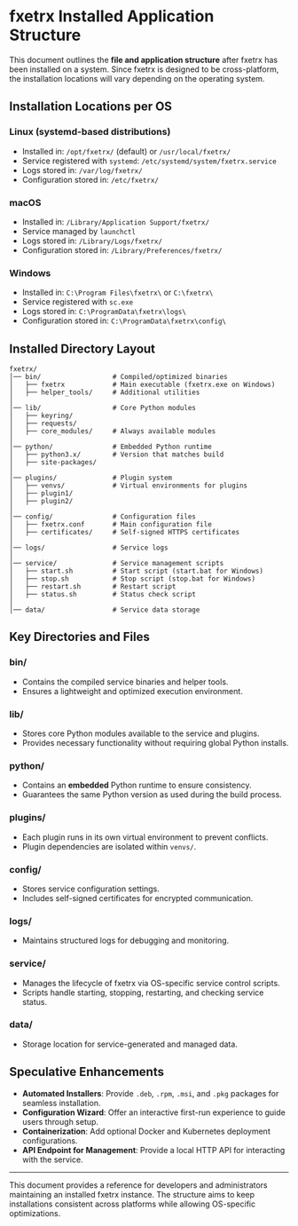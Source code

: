# fxetrx Installed Application Structure

This document outlines the **file and application structure** after fxetrx has been installed on a system. Since fxetrx is designed to be cross-platform, the installation locations will vary depending on the operating system.

## Installation Locations per OS
### **Linux (systemd-based distributions)**
- Installed in: `/opt/fxetrx/` (default) or `/usr/local/fxetrx/`
- Service registered with `systemd`: `/etc/systemd/system/fxetrx.service`
- Logs stored in: `/var/log/fxetrx/`
- Configuration stored in: `/etc/fxetrx/`

### **macOS**
- Installed in: `/Library/Application Support/fxetrx/`
- Service managed by `launchctl`
- Logs stored in: `/Library/Logs/fxetrx/`
- Configuration stored in: `/Library/Preferences/fxetrx/`

### **Windows**
- Installed in: `C:\Program Files\fxetrx\` or `C:\fxetrx\`
- Service registered with `sc.exe`
- Logs stored in: `C:\ProgramData\fxetrx\logs\`
- Configuration stored in: `C:\ProgramData\fxetrx\config\`

## Installed Directory Layout
```
fxetrx/
│── bin/                  # Compiled/optimized binaries
│   ├── fxetrx            # Main executable (fxetrx.exe on Windows)
│   ├── helper_tools/     # Additional utilities
│
│── lib/                  # Core Python modules
│   ├── keyring/
│   ├── requests/
│   ├── core_modules/     # Always available modules
│
│── python/               # Embedded Python runtime
│   ├── python3.x/        # Version that matches build
│   ├── site-packages/
│
│── plugins/              # Plugin system
│   ├── venvs/            # Virtual environments for plugins
│   ├── plugin1/
│   ├── plugin2/
│
│── config/               # Configuration files
│   ├── fxetrx.conf       # Main configuration file
│   ├── certificates/     # Self-signed HTTPS certificates
│
│── logs/                 # Service logs
│
│── service/              # Service management scripts
│   ├── start.sh          # Start script (start.bat for Windows)
│   ├── stop.sh           # Stop script (stop.bat for Windows)
│   ├── restart.sh        # Restart script
│   ├── status.sh         # Status check script
│
│── data/                 # Service data storage
```

## Key Directories and Files
### **bin/**
- Contains the compiled service binaries and helper tools.
- Ensures a lightweight and optimized execution environment.

### **lib/**
- Stores core Python modules available to the service and plugins.
- Provides necessary functionality without requiring global Python installs.

### **python/**
- Contains an **embedded** Python runtime to ensure consistency.
- Guarantees the same Python version as used during the build process.

### **plugins/**
- Each plugin runs in its own virtual environment to prevent conflicts.
- Plugin dependencies are isolated within `venvs/`.

### **config/**
- Stores service configuration settings.
- Includes self-signed certificates for encrypted communication.

### **logs/**
- Maintains structured logs for debugging and monitoring.

### **service/**
- Manages the lifecycle of fxetrx via OS-specific service control scripts.
- Scripts handle starting, stopping, restarting, and checking service status.

### **data/**
- Storage location for service-generated and managed data.

## Speculative Enhancements
- **Automated Installers**: Provide `.deb`, `.rpm`, `.msi`, and `.pkg` packages for seamless installation.
- **Configuration Wizard**: Offer an interactive first-run experience to guide users through setup.
- **Containerization**: Add optional Docker and Kubernetes deployment configurations.
- **API Endpoint for Management**: Provide a local HTTP API for interacting with the service.

---

This document provides a reference for developers and administrators maintaining an installed fxetrx instance. The structure aims to keep installations consistent across platforms while allowing OS-specific optimizations.
